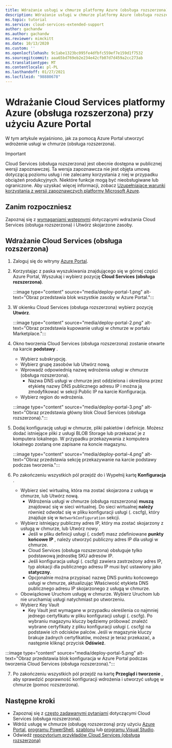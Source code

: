```yaml
---
title: Wdrażanie usługi w chmurze platformy Azure (obsługa rozszerzona) — Azure Portal
description: Wdrażanie usługi w chmurze platformy Azure (obsługa rozszerzona) przy użyciu Azure Portal
ms.topic: tutorial
ms.service: cloud-services-extended-support
author: gachandw
ms.author: gachandw
ms.reviewer: mimckitt
ms.date: 10/13/2020
ms.custom: ''
ms.openlocfilehash: 9c1abe1323bc095fe4dfbfc559ef7e159d1f7532
ms.sourcegitcommit: aaa65bd769eb2e234e42cfb07d7d459a2cc273ab
ms.translationtype: MT
ms.contentlocale: pl-PL
ms.lasthandoff: 01/27/2021
ms.locfileid: "98880678"
---
```

# <a name="deploy-a-azure-cloud-services-extended-support-using-the-azure-portal"></a>Wdrażanie Cloud Services platformy Azure (obsługa rozszerzona) przy użyciu Azure Portal
W tym artykule wyjaśniono, jak za pomocą Azure Portal utworzyć wdrożenie usługi w chmurze (obsługa rozszerzona). 

> [!IMPORTANT]
> Cloud Services (obsługa rozszerzona) jest obecnie dostępna w publicznej wersji zapoznawczej.
> Ta wersja zapoznawcza nie jest objęta umową dotyczącą poziomu usług i nie zalecamy korzystania z niej w przypadku obciążeń produkcyjnych. Niektóre funkcje mogą być nieobsługiwane lub ograniczone. Aby uzyskać więcej informacji, zobacz [Uzupełniające warunki korzystania z wersji zapoznawczych platformy Microsoft Azure](https://azure.microsoft.com/support/legal/preview-supplemental-terms/).

## <a name="before-you-begin"></a>Zanim rozpoczniesz

Zapoznaj się z [wymaganiami wstępnymi](deploy-prerequisite.md) dotyczącymi wdrażania Cloud Services (obsługa rozszerzona) i Utwórz skojarzone zasoby. 

## <a name="deploy-a-cloud-services-extended-support"></a>Wdrażanie Cloud Services (obsługa rozszerzona) 
1. Zaloguj się do witryny [Azure Portal](https://portal.azure.com).

2.  Korzystając z paska wyszukiwania znajdującego się w górnej części Azure Portal, Wyszukaj i wybierz pozycję **Cloud Services (obsługa rozszerzona)**.

    :::image type="content" source="media/deploy-portal-1.png" alt-text="Obraz przedstawia blok wszystkie zasoby w Azure Portal.":::
 
3.  W okienku Cloud Services (obsługa rozszerzona) wybierz pozycję **Utwórz**. 

    :::image type="content" source="media/deploy-portal-2.png" alt-text="Obraz przedstawia kupowanie usługi w chmurze w portalu Marketplace.":::

4. Okno tworzenia Cloud Services (obsługa rozszerzona) zostanie otwarte na karcie **podstawy** . 
    - Wybierz subskrypcję.
    - Wybierz grupę zasobów lub Utwórz nową.
    - Wprowadź odpowiednią nazwę wdrożenia usługi w chmurze (obsługa rozszerzona).
        - Nazwa DNS usługi w chmurze jest oddzielona i określona przez etykietę nazwy DNS publicznego adresu IP i można ją zmodyfikować w sekcji Public IP na karcie Konfiguracja.
    -  Wybierz region do wdrożenia.

    :::image type="content" source="media/deploy-portal-3.png" alt-text="Obraz przedstawia główny blok Cloud Services (obsługa rozszerzona).":::

5. Dodaj konfigurację usługi w chmurze, pliki pakietów i definicje. Możesz dodać istniejące pliki z usługi BLOB Storage lub przekazać je z komputera lokalnego. W przypadku przekazywania z komputera lokalnego zostaną one zapisane na koncie magazynu. 

    :::image type="content" source="media/deploy-portal-4.png" alt-text="Obraz przedstawia sekcję przekazywanie na karcie podstawy podczas tworzenia.":::

6. Po zakończeniu wszystkich pól przejdź do i Wypełnij kartę **Konfiguracja** . 
    - Wybierz sieć wirtualną, która ma zostać skojarzona z usługą w chmurze, lub Utwórz nową. 
        - Wdrożenia usługi w chmurze (obsługa rozszerzona) **muszą** znajdować się w sieci wirtualnej. Do sieci wirtualnej **należy** również odwołać się w pliku konfiguracji usługi (. cscfg), który znajduje się w `NetworkConfiguration` sekcji.
    - Wybierz istniejący publiczny adres IP, który ma zostać skojarzony z usługą w chmurze, lub Utwórz nowy.
        - Jeśli w pliku definicji usługi (. csdef) masz zdefiniowane **punkty końcowe IP** , należy utworzyć publiczny adres IP dla usługi w chmurze. 
        - Cloud Services (obsługa rozszerzona) obsługuje tylko podstawową jednostkę SKU adresów IP.
        - Jeśli konfiguracja usługi (. cscfg) zawiera zastrzeżony adres IP, typ alokacji dla publicznego adresu IP musi być ustawiony jako **statyczny**. 
        - Opcjonalnie można przypisać nazwę DNS punktu końcowego usługi w chmurze, aktualizując Właściwość etykieta DNS publicznego adresu IP skojarzonego z usługą w chmurze.  
    - Obowiązkowe Uruchom usługę w chmurze. Wybierz Uruchom lub nie uruchamiaj usługi natychmiast po utworzeniu.
    - Wybierz Key Vault 
        - Key Vault jest wymagane w przypadku określenia co najmniej jednego certyfikatu w pliku konfiguracji usługi (. cscfg). Po wybraniu magazynu kluczy będziemy próbować znaleźć wybrane certyfikaty z pliku konfiguracji usługi (. cscfg) na podstawie ich odcisków palców. Jeśli w magazynie kluczy brakuje żadnych certyfikatów, możesz je teraz przekazać, a następnie kliknąć przycisk **Odśwież**.   

 :::image type="content" source="media/deploy-portal-5.png" alt-text="Obraz przedstawia blok konfiguracja w Azure Portal podczas tworzenia Cloud Services (obsługa rozszerzona).":::

7. Po zakończeniu wszystkich pól przejdź na kartę **Przegląd i tworzenie** , aby sprawdzić poprawność konfiguracji wdrożenia i utworzyć usługę w chmurze (pomoc rozszerzona).

## <a name="next-steps"></a>Następne kroki 
- Zapoznaj się z [często zadawanymi pytaniami](faq.md) dotyczącymi Cloud Services (obsługa rozszerzona).
- Wdróż usługę w chmurze (obsługę rozszerzoną) przy użyciu [Azure Portal](deploy-portal.md), [programu PowerShell](deploy-powershell.md), [szablonu](deploy-template.md) lub [programu Visual Studio](deploy-visual-studio.md).
- Odwiedź [repozytorium przykładów Cloud Services (obsługa rozszerzona)](https://github.com/Azure-Samples/cloud-services-extended-support)